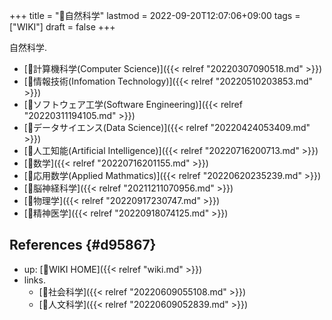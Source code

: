+++
title = "📝自然科学"
lastmod = 2022-09-20T12:07:06+09:00
tags = ["WIKI"]
draft = false
+++

自然科学.

-   [📂計算機科学(Computer Science)]({{< relref "20220307090518.md" >}})
-   [📁情報技術(Infomation Technology)]({{< relref "20220510203853.md" >}})
-   [📁ソフトウェア工学(Software Engineering)]({{< relref "20220311194105.md" >}})
-   [📂データサイエンス(Data Science)]({{< relref "20220424053409.md" >}})
-   [📂人工知能(Artificial Intelligence)]({{< relref "20220716200713.md" >}})
-   [📂数学]({{< relref "20220716201155.md" >}})
-   [📁応用数学(Applied Mathmatics)]({{< relref "20220620235239.md" >}})
-   [🔖脳神経科学]({{< relref "20211211070956.md" >}})
-   [📝物理学]({{< relref "20220917230747.md" >}})
-   [📝精神医学]({{< relref "20220918074125.md" >}})


## References {#d95867}

-   up: [📝WIKI HOME]({{< relref "wiki.md" >}})
-   links.
    -   [📝社会科学]({{< relref "20220609055108.md" >}})
    -   [📝人文科学]({{< relref "20220609052839.md" >}})
